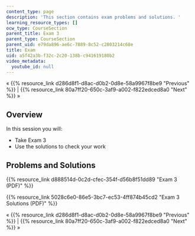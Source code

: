 ```yaml
---
content_type: page
description: 'This section contains exam problems and solutions. '
learning_resource_types: []
ocw_type: CourseSection
parent_title: Exam 3
parent_type: CourseSection
parent_uid: e79da896-ae6c-7889-8c52-c2803214c68e
title: Exam
uid: a5f42a3b-f32c-2c20-138b-c941619180b2
video_metadata:
  youtube_id: null
---
```


« {{% resource_link d286d8f1-d8ac-d0b2-0d8e-58a9967f8be9 "Previous" %}} | {{% resource_link 80a7ff20-650c-3af9-a002-f822edced8a0 "Next" %}} »

Overview
--------

In this session you will:

*   Take Exam 3
*   Use the solutions to check your work

Problems and Solutions
----------------------

{{% resource_link d888514d-0c2d-cfec-354f-d56b8f51dd89 "Exam 3 (PDF)" %}}

{{% resource_link 5028c6e0-86e5-3bc7-ec53-4ff874b45cd2 "Exam 3 Solutions (PDF)" %}}

« {{% resource_link d286d8f1-d8ac-d0b2-0d8e-58a9967f8be9 "Previous" %}} | {{% resource_link 80a7ff20-650c-3af9-a002-f822edced8a0 "Next" %}} »